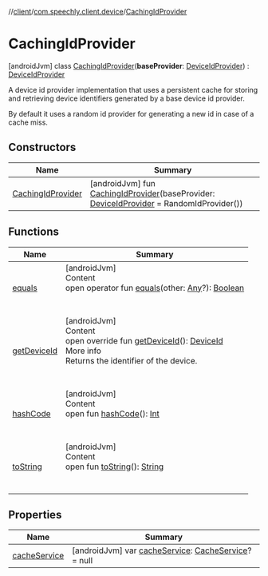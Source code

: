 //[client](../../index.md)/[com.speechly.client.device](../index.md)/[CachingIdProvider](index.md)



# CachingIdProvider  
 [androidJvm] class [CachingIdProvider](index.md)(**baseProvider**: [DeviceIdProvider](../-device-id-provider/index.md)) : [DeviceIdProvider](../-device-id-provider/index.md)

A device id provider implementation that uses a persistent cache for storing and retrieving device identifiers generated by a base device id provider.



By default it uses a random id provider for generating a new id in case of a cache miss.

   


## Constructors  
  
|  Name|  Summary| 
|---|---|
| <a name="com.speechly.client.device/CachingIdProvider/CachingIdProvider/#com.speechly.client.device.DeviceIdProvider/PointingToDeclaration/"></a>[CachingIdProvider](-caching-id-provider.md)| <a name="com.speechly.client.device/CachingIdProvider/CachingIdProvider/#com.speechly.client.device.DeviceIdProvider/PointingToDeclaration/"></a> [androidJvm] fun [CachingIdProvider](-caching-id-provider.md)(baseProvider: [DeviceIdProvider](../-device-id-provider/index.md) = RandomIdProvider())   <br>


## Functions  
  
|  Name|  Summary| 
|---|---|
| <a name="kotlin/Any/equals/#kotlin.Any?/PointingToDeclaration/"></a>[equals](../../com.speechly.ui/-speechly-button/index.md#%5Bkotlin%2FAny%2Fequals%2F%23kotlin.Any%3F%2FPointingToDeclaration%2F%5D%2FFunctions%2F-126307046)| <a name="kotlin/Any/equals/#kotlin.Any?/PointingToDeclaration/"></a>[androidJvm]  <br>Content  <br>open operator fun [equals](../../com.speechly.ui/-speechly-button/index.md#%5Bkotlin%2FAny%2Fequals%2F%23kotlin.Any%3F%2FPointingToDeclaration%2F%5D%2FFunctions%2F-126307046)(other: [Any](https://kotlinlang.org/api/latest/jvm/stdlib/kotlin/-any/index.html)?): [Boolean](https://kotlinlang.org/api/latest/jvm/stdlib/kotlin/-boolean/index.html)  <br><br><br>
| <a name="com.speechly.client.device/CachingIdProvider/getDeviceId/#/PointingToDeclaration/"></a>[getDeviceId](get-device-id.md)| <a name="com.speechly.client.device/CachingIdProvider/getDeviceId/#/PointingToDeclaration/"></a>[androidJvm]  <br>Content  <br>open override fun [getDeviceId](get-device-id.md)(): [DeviceId](../index.md#%5Bcom.speechly.client.device%2FDeviceId%2F%2F%2FPointingToDeclaration%2F%5D%2FClasslikes%2F-126307046)  <br>More info  <br>Returns the identifier of the device.  <br><br><br>
| <a name="kotlin/Any/hashCode/#/PointingToDeclaration/"></a>[hashCode](../../com.speechly.ui/-speechly-button/index.md#%5Bkotlin%2FAny%2FhashCode%2F%23%2FPointingToDeclaration%2F%5D%2FFunctions%2F-126307046)| <a name="kotlin/Any/hashCode/#/PointingToDeclaration/"></a>[androidJvm]  <br>Content  <br>open fun [hashCode](../../com.speechly.ui/-speechly-button/index.md#%5Bkotlin%2FAny%2FhashCode%2F%23%2FPointingToDeclaration%2F%5D%2FFunctions%2F-126307046)(): [Int](https://kotlinlang.org/api/latest/jvm/stdlib/kotlin/-int/index.html)  <br><br><br>
| <a name="kotlin/Any/toString/#/PointingToDeclaration/"></a>[toString](../../com.speechly.client.speech/-client/-companion/index.md#%5Bkotlin%2FAny%2FtoString%2F%23%2FPointingToDeclaration%2F%5D%2FFunctions%2F-126307046)| <a name="kotlin/Any/toString/#/PointingToDeclaration/"></a>[androidJvm]  <br>Content  <br>open fun [toString](../../com.speechly.client.speech/-client/-companion/index.md#%5Bkotlin%2FAny%2FtoString%2F%23%2FPointingToDeclaration%2F%5D%2FFunctions%2F-126307046)(): [String](https://kotlinlang.org/api/latest/jvm/stdlib/kotlin/-string/index.html)  <br><br><br>


## Properties  
  
|  Name|  Summary| 
|---|---|
| <a name="com.speechly.client.device/CachingIdProvider/cacheService/#/PointingToDeclaration/"></a>[cacheService](cache-service.md)| <a name="com.speechly.client.device/CachingIdProvider/cacheService/#/PointingToDeclaration/"></a> [androidJvm] var [cacheService](cache-service.md): [CacheService](../../com.speechly.client.cache/-cache-service/index.md)? = null   <br>

